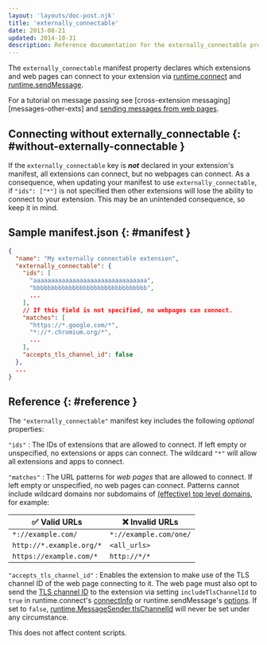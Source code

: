 ```yaml
---
layout: 'layouts/doc-post.njk'
title: 'externally_connectable'
date: 2013-08-21
updated: 2014-10-31
description: Reference documentation for the externally_connectable property of manifest.json.
---
```


The `externally_connectable` manifest property declares which extensions and web pages can
connect to your extension via [runtime.connect][runtime-connect] and [runtime.sendMessage][runtime-sendmessage].

For a tutorial on message passing see [cross-extension messaging][messages-other-exts] and [sending messages
from web pages][messages-webpage].

## Connecting without externally_connectable {: #without-externally-connectable }

If the `externally_connectable` key is **_not_** declared in your extension's manifest, all extensions can connect, but no webpages can connect. As a consequence, when updating your manifest to use
`externally_connectable`, if `"ids": ["*"]` is not specified then other extensions will
lose the ability to connect to your extension. This may be an unintended consequence, so keep it in
mind.

## Sample manifest.json {: #manifest }

```json
{
  "name": "My externally connectable extension",
  "externally_connectable": {
    "ids": [
      "aaaaaaaaaaaaaaaaaaaaaaaaaaaaaaaa",
      "bbbbbbbbbbbbbbbbbbbbbbbbbbbbbbbb",
      ...
    ],
    // If this field is not specified, no webpages can connect.
    "matches": [
      "https://*.google.com/*",
      "*://*.chromium.org/*",
      ...
    ],
    "accepts_tls_channel_id": false
  },
  ...
}
```

## Reference {: #reference }

The `"externally_connectable"` manifest key includes the following _optional_ properties:

`"ids"`
: The IDs of extensions that are allowed to connect. If left empty or unspecified, no extensions or apps can connect. The wildcard `"*"` will allow all extensions and apps to connect.

`"matches"`
: The URL patterns for _web pages_ that are allowed to connect. If left empty or unspecified, no web pages can connect. Patterns cannot include wildcard domains nor subdomains of [(effective) top level domains][public-suffix], for example:

| ✅ Valid URLs              | ❌ Invalid URLs        |
|---------------------------|-----------------------|
| `*://example.com/`       | `*://example.com/one/` |
| `http://*.example.org/*` | `<all_urls>`          |
| `https://example.com/*`  | `http://*/*`          |

`"accepts_tls_channel_id"`
: Enables the extension to make use of the TLS channel ID of the web page connecting to it. The web page must also opt to send the [TLS channel ID][runtime-tls-channel] to the extension via setting
`includeTlsChannelId` to `true` in runtime.connect's [connectInfo][connect-include-tls] or runtime.sendMessage's [options][options-include-tls]. If set to `false`,
[runtime.MessageSender.tlsChannelId][runtime-tls-channel] will never be set under any circumstance.

This does not affect content scripts.

[connect-include-tls]: /docs/extensions/reference/runtime/#type-connect-connectInfo
[messages-other-ext]: /docs/extensions/mv3/messaging#external
[messages-webpage]: /docs/extensions/mv3/messaging#external-webpage
[options-include-tls]: /docs/extensions/reference/runtime/#property-sendMessage-options-includeTlsChannelId
[public-suffix]: http://publicsuffix.org/list/
[runtime-connect]: /docs/extensions/reference/runtime#method-connect
[runtime-sendmessage]: /docs/extensions/reference/runtime#method-sendMessage
[runtime-tls-channel]: /docs/extensions/runtime#property-MessageSender-tlsChannelId
